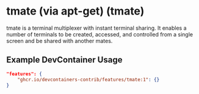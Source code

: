 
# tmate (via apt-get) (tmate)

tmate is a terminal multiplexer with instant terminal sharing. It enables a number of terminals to be created, accessed, and controlled from a single screen and be shared with another mates.

## Example DevContainer Usage

```json
"features": {
    "ghcr.io/devcontainers-contrib/features/tmate:1": {}
}
```



